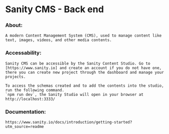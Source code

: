 # Sanity CMS - Back end

### About:

    A modern Content Management System (CMS), used to manage content like text, images, videos, and other media contents.

### Accessability:

    Sanity CMS can be accessible by the Sanity Content Studio. Go to [https://www.sanity.io] and create an account if you do not have one, there you can create new project through the dashboard and manage your projects.

    To access the schemas created and to add the contents into the studio, run the following command.
    `npm run dev`, the Sanity Studio will open in your browser at http://localhost:3333/

### Documentation:
    
    https://www.sanity.io/docs/introduction/getting-started?utm_source=readme

